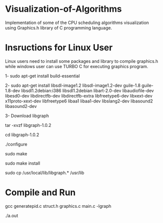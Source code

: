 # Visualization-of-Algorithms

Implementation of some of the CPU scheduling algorithms visualization using Graphics.h library of C programming language. 

# Insructions for Linux User

Linux users need to install some packages and library to compile graphics.h while windows user can use TURBO C for executing graphics program.

1- sudo apt-get install build-essential

2- sudo apt-get install libsdl-image1.2 libsdl-image1.2-dev guile-1.8 guile-1.8-dev libsdl1.2debian:i386 libsdl1.2debian libart-2.0-dev libaudiofile-dev libesd0-dev libdirectfb-dev libdirectfb-extra libfreetype6-dev libxext-dev x11proto-xext-dev libfreetype6 libaa1 libaa1-dev libslang2-dev libasound2 libasound2-dev

3- Download libgraph

 tar -xvzf libgraph-1.0.2

 cd libgraph-1.0.2

 ./configure

 sudo make

 sudo make install

 sudo cp /usr/local/lib/libgraph.* /usr/lib
 
# Compile and Run

gcc generatepid.c struct.h graphics.c main.c -lgraph

./a.out

